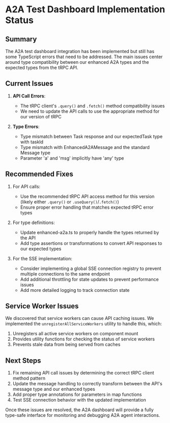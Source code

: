 # A2A Test Dashboard Implementation Status

## Summary

The A2A test dashboard integration has been implemented but still has some TypeScript errors that need to be addressed. The main issues center around type compatibility between our enhanced A2A types and the expected types from the tRPC API.

## Current Issues

1. **API Call Errors**:
   - The tRPC client's `.query()` and `.fetch()` method compatibility issues
   - We need to update the API calls to use the appropriate method for our version of tRPC

2. **Type Errors**:
   - Type mismatch between Task response and our expectedTask type with taskId
   - Type mismatch with EnhancedA2AMessage and the standard Message type
   - Parameter 'a' and 'msg' implicitly have 'any' type

## Recommended Fixes

1. For API calls:
   - Use the recommended tRPC API access method for this version (likely either `.query()` or `.useQuery()`/`.fetch()`)
   - Ensure proper error handling that matches expected tRPC error types

2. For type definitions:
   - Update enhanced-a2a.ts to properly handle the types returned by the API
   - Add type assertions or transformations to convert API responses to our expected types

3. For the SSE implementation:
   - Consider implementing a global SSE connection registry to prevent multiple connections to the same endpoint
   - Add additional throttling for state updates to prevent performance issues
   - Add more detailed logging to track connection state

## Service Worker Issues

We discovered that service workers can cause API caching issues. We implemented the `unregisterAllServiceWorkers` utility to handle this, which:

1. Unregisters all active service workers on component mount
2. Provides utility functions for checking the status of service workers
3. Prevents stale data from being served from caches

## Next Steps

1. Fix remaining API call issues by determining the correct tRPC client method pattern
2. Update the message handling to correctly transform between the API's message type and our enhanced types
3. Add proper type annotations for parameters in map functions
4. Test SSE connection behavior with the updated implementation

Once these issues are resolved, the A2A dashboard will provide a fully type-safe interface for monitoring and debugging A2A agent interactions. 